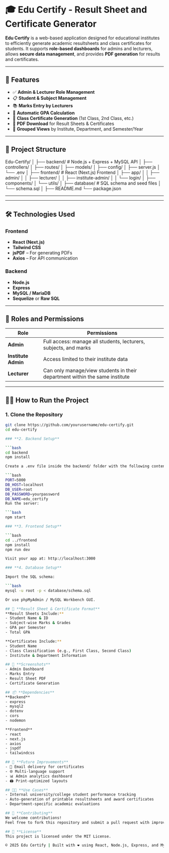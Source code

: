 # 🎓 **Edu Certify - Result Sheet and Certificate Generator**

**Edu Certify** is a web-based application designed for educational institutes to efficiently generate academic resultsheets and class certificates for students. It supports **role-based dashboards** for admins and lecturers, allows **secure data management**, and provides **PDF generation** for results and certificates.

---

## 🚀 **Features**

- ✅ **Admin & Lecturer Role Management**
- 📋 **Student & Subject Management**
- 📚 **Marks Entry by Lecturers**
- 🧮 **Automatic GPA Calculation**
- 🏅 **Class Certificate Generation** (1st Class, 2nd Class, etc.)
- 📄 **PDF Download** for Result Sheets & Certificates
- 🏫 **Grouped Views** by Institute, Department, and Semester/Year

---

## 📂 **Project Structure**

Edu-Certify/
│
├── backend/ # Node.js + Express + MySQL API
│ ├── controllers/
│ ├── routes/
│ ├── models/
│ ├── config/
│ ├── server.js
│ └── .env
│
├── frontend/ # React (Next.js) Frontend
│ ├── app/
│ │ ├── admin/
│ │ ├── lecturer/
│ │ ├── institute-admin/
│ │ └── login/
│ ├── components/
│ └── utils/
│
├── database/ # SQL schema and seed files
│ └── schema.sql
│
├── README.md
└── package.json

---


---

## 🛠️ **Technologies Used**

### **Frontend**
- **React (Next.js)**
- **Tailwind CSS**
- **jsPDF** – For generating PDFs
- **Axios** – For API communication

### **Backend**
- **Node.js**
- **Express**
- **MySQL / MariaDB**
- **Sequelize** or **Raw SQL**

---

## 🔐 **Roles and Permissions**

| **Role**          | **Permissions**                                                             |
|-------------------|------------------------------------------------------------------------------|
| **Admin**         | Full access: manage all students, lecturers, subjects, and marks             |
| **Institute Admin** | Access limited to their institute data                                     |
| **Lecturer**      | Can only manage/view students in their department within the same institute  |

---

## 🧑‍💻 **How to Run the Project**

### **1. Clone the Repository**

```bash
git clone https://github.com/yourusername/edu-certify.git
cd edu-certify

### **2. Backend Setup**

```bash
cd backend
npm install

Create a .env file inside the backend/ folder with the following content:

```bash
PORT=5000
DB_HOST=localhost
DB_USER=root
DB_PASSWORD=yourpassword
DB_NAME=edu_certify
Run the server:

```bash
npm start

### **3. Frontend Setup**

```bash
cd ../frontend
npm install
npm run dev

Visit your app at: http://localhost:3000

### **4. Database Setup**

Import the SQL schema:

```bash
mysql -u root -p < database/schema.sql

Or use phpMyAdmin / MySQL Workbench GUI.

## 📄 **Result Sheet & Certificate Format**
**Result Sheets Include:**
- Student Name & ID
- Subject-wise Marks & Grades
- GPA per Semester
- Total GPA

**Certificates Include:**
- Student Name
- Class Classification (e.g., First Class, Second Class)
- Institute & Department Information

## 📸 **Screenshots**
- Admin Dashboard
- Marks Entry
- Result Sheet PDF
- Certificate Generation

## 📦 **Dependencies**
**Backend**
- express
- mysql2
- dotenv
- cors
- nodemon

**Frontend**
- react
- next.js
- axios
- jspdf
- tailwindcss

## 📌 **Future Improvements**
- 📧 Email delivery for certificates
- 🌐 Multi-language support
- 📊 Admin analytics dashboard
- 🖨️ Print-optimized layouts

## 🧑‍🎓 **Use Cases**
- Internal university/college student performance tracking
- Auto-generation of printable resultsheets and award certificates
- Department-specific academic evaluations

## 🤝 **Contributing**
We welcome contributions!
Feel free to fork this repository and submit a pull request with improvements.

## 📄 **License**
This project is licensed under the MIT License.

© 2025 Edu Certify | Built with ❤️ using React, Node.js, Express, and MySQL
